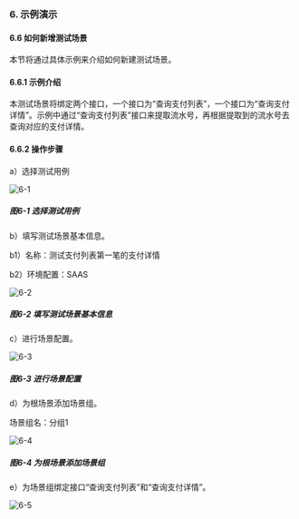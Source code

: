 ### 6. 示例演示

#### 6.6 如何新增测试场景

本节将通过具体示例来介绍如何新建测试场景。

#### 6.6.1 示例介绍

本测试场景将绑定两个接口，一个接口为“查询支付列表”，一个接口为“查询支付详情”。示例中通过“查询支付列表”接口来提取流水号，再根据提取到的流水号去查询对应的支付详情。

#### 6.6.2 操作步骤

a）选择测试用例

![6-1](https://www.feisuanyz.com/fstest/slys/14.png)

##### 图6-1 选择测试用例

b）填写测试场景基本信息。

b1）名称：测试支付列表第一笔的支付详情

b2）环境配置：SAAS

![6-2](https://www.feisuanyz.com/fstest/slys/15.png)

##### 图6-2 填写测试场景基本信息

c）进行场景配置。

![6-3](https://www.feisuanyz.com/fstest/slys/16.png)

##### 图6-3 进行场景配置

d）为根场景添加场景组。

场景组名：分组1

![6-4](https://www.feisuanyz.com/fstest/slys/17.png)

##### 图6-4 为根场景添加场景组

e）为场景组绑定接口“查询支付列表”和“查询支付详情”。

![6-5](https://www.feisuanyz.com/fstest/slys/18.png)
